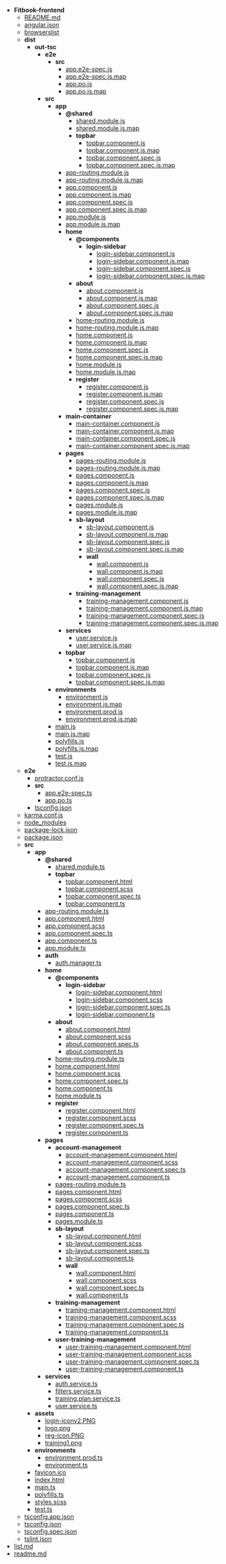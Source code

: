    - __Fitbook\-frontend__
     - [README.md](Fitbook-frontend/README.md)
     - [angular.json](Fitbook-frontend/angular.json)
     - [browserslist](Fitbook-frontend/browserslist)
     - __dist__
       - __out\-tsc__
         - __e2e__
           - __src__
             - [app.e2e\-spec.js](Fitbook-frontend/dist/out-tsc/e2e/src/app.e2e-spec.js)
             - [app.e2e\-spec.js.map](Fitbook-frontend/dist/out-tsc/e2e/src/app.e2e-spec.js.map)
             - [app.po.js](Fitbook-frontend/dist/out-tsc/e2e/src/app.po.js)
             - [app.po.js.map](Fitbook-frontend/dist/out-tsc/e2e/src/app.po.js.map)
         - __src__
           - __app__
             - __@shared__
               - [shared.module.js](Fitbook-frontend/dist/out-tsc/src/app/@shared/shared.module.js)
               - [shared.module.js.map](Fitbook-frontend/dist/out-tsc/src/app/@shared/shared.module.js.map)
               - __topbar__
                 - [topbar.component.js](Fitbook-frontend/dist/out-tsc/src/app/@shared/topbar/topbar.component.js)
                 - [topbar.component.js.map](Fitbook-frontend/dist/out-tsc/src/app/@shared/topbar/topbar.component.js.map)
                 - [topbar.component.spec.js](Fitbook-frontend/dist/out-tsc/src/app/@shared/topbar/topbar.component.spec.js)
                 - [topbar.component.spec.js.map](Fitbook-frontend/dist/out-tsc/src/app/@shared/topbar/topbar.component.spec.js.map)
             - [app\-routing.module.js](Fitbook-frontend/dist/out-tsc/src/app/app-routing.module.js)
             - [app\-routing.module.js.map](Fitbook-frontend/dist/out-tsc/src/app/app-routing.module.js.map)
             - [app.component.js](Fitbook-frontend/dist/out-tsc/src/app/app.component.js)
             - [app.component.js.map](Fitbook-frontend/dist/out-tsc/src/app/app.component.js.map)
             - [app.component.spec.js](Fitbook-frontend/dist/out-tsc/src/app/app.component.spec.js)
             - [app.component.spec.js.map](Fitbook-frontend/dist/out-tsc/src/app/app.component.spec.js.map)
             - [app.module.js](Fitbook-frontend/dist/out-tsc/src/app/app.module.js)
             - [app.module.js.map](Fitbook-frontend/dist/out-tsc/src/app/app.module.js.map)
             - __home__
               - __@components__
                 - __login\-sidebar__
                   - [login\-sidebar.component.js](Fitbook-frontend/dist/out-tsc/src/app/home/@components/login-sidebar/login-sidebar.component.js)
                   - [login\-sidebar.component.js.map](Fitbook-frontend/dist/out-tsc/src/app/home/@components/login-sidebar/login-sidebar.component.js.map)
                   - [login\-sidebar.component.spec.js](Fitbook-frontend/dist/out-tsc/src/app/home/@components/login-sidebar/login-sidebar.component.spec.js)
                   - [login\-sidebar.component.spec.js.map](Fitbook-frontend/dist/out-tsc/src/app/home/@components/login-sidebar/login-sidebar.component.spec.js.map)
               - __about__
                 - [about.component.js](Fitbook-frontend/dist/out-tsc/src/app/home/about/about.component.js)
                 - [about.component.js.map](Fitbook-frontend/dist/out-tsc/src/app/home/about/about.component.js.map)
                 - [about.component.spec.js](Fitbook-frontend/dist/out-tsc/src/app/home/about/about.component.spec.js)
                 - [about.component.spec.js.map](Fitbook-frontend/dist/out-tsc/src/app/home/about/about.component.spec.js.map)
               - [home\-routing.module.js](Fitbook-frontend/dist/out-tsc/src/app/home/home-routing.module.js)
               - [home\-routing.module.js.map](Fitbook-frontend/dist/out-tsc/src/app/home/home-routing.module.js.map)
               - [home.component.js](Fitbook-frontend/dist/out-tsc/src/app/home/home.component.js)
               - [home.component.js.map](Fitbook-frontend/dist/out-tsc/src/app/home/home.component.js.map)
               - [home.component.spec.js](Fitbook-frontend/dist/out-tsc/src/app/home/home.component.spec.js)
               - [home.component.spec.js.map](Fitbook-frontend/dist/out-tsc/src/app/home/home.component.spec.js.map)
               - [home.module.js](Fitbook-frontend/dist/out-tsc/src/app/home/home.module.js)
               - [home.module.js.map](Fitbook-frontend/dist/out-tsc/src/app/home/home.module.js.map)
               - __register__
                 - [register.component.js](Fitbook-frontend/dist/out-tsc/src/app/home/register/register.component.js)
                 - [register.component.js.map](Fitbook-frontend/dist/out-tsc/src/app/home/register/register.component.js.map)
                 - [register.component.spec.js](Fitbook-frontend/dist/out-tsc/src/app/home/register/register.component.spec.js)
                 - [register.component.spec.js.map](Fitbook-frontend/dist/out-tsc/src/app/home/register/register.component.spec.js.map)
             - __main\-container__
               - [main\-container.component.js](Fitbook-frontend/dist/out-tsc/src/app/main-container/main-container.component.js)
               - [main\-container.component.js.map](Fitbook-frontend/dist/out-tsc/src/app/main-container/main-container.component.js.map)
               - [main\-container.component.spec.js](Fitbook-frontend/dist/out-tsc/src/app/main-container/main-container.component.spec.js)
               - [main\-container.component.spec.js.map](Fitbook-frontend/dist/out-tsc/src/app/main-container/main-container.component.spec.js.map)
             - __pages__
               - [pages\-routing.module.js](Fitbook-frontend/dist/out-tsc/src/app/pages/pages-routing.module.js)
               - [pages\-routing.module.js.map](Fitbook-frontend/dist/out-tsc/src/app/pages/pages-routing.module.js.map)
               - [pages.component.js](Fitbook-frontend/dist/out-tsc/src/app/pages/pages.component.js)
               - [pages.component.js.map](Fitbook-frontend/dist/out-tsc/src/app/pages/pages.component.js.map)
               - [pages.component.spec.js](Fitbook-frontend/dist/out-tsc/src/app/pages/pages.component.spec.js)
               - [pages.component.spec.js.map](Fitbook-frontend/dist/out-tsc/src/app/pages/pages.component.spec.js.map)
               - [pages.module.js](Fitbook-frontend/dist/out-tsc/src/app/pages/pages.module.js)
               - [pages.module.js.map](Fitbook-frontend/dist/out-tsc/src/app/pages/pages.module.js.map)
               - __sb\-layout__
                 - [sb\-layout.component.js](Fitbook-frontend/dist/out-tsc/src/app/pages/sb-layout/sb-layout.component.js)
                 - [sb\-layout.component.js.map](Fitbook-frontend/dist/out-tsc/src/app/pages/sb-layout/sb-layout.component.js.map)
                 - [sb\-layout.component.spec.js](Fitbook-frontend/dist/out-tsc/src/app/pages/sb-layout/sb-layout.component.spec.js)
                 - [sb\-layout.component.spec.js.map](Fitbook-frontend/dist/out-tsc/src/app/pages/sb-layout/sb-layout.component.spec.js.map)
                 - __wall__
                   - [wall.component.js](Fitbook-frontend/dist/out-tsc/src/app/pages/sb-layout/wall/wall.component.js)
                   - [wall.component.js.map](Fitbook-frontend/dist/out-tsc/src/app/pages/sb-layout/wall/wall.component.js.map)
                   - [wall.component.spec.js](Fitbook-frontend/dist/out-tsc/src/app/pages/sb-layout/wall/wall.component.spec.js)
                   - [wall.component.spec.js.map](Fitbook-frontend/dist/out-tsc/src/app/pages/sb-layout/wall/wall.component.spec.js.map)
               - __training\-management__
                 - [training\-management.component.js](Fitbook-frontend/dist/out-tsc/src/app/pages/training-management/training-management.component.js)
                 - [training\-management.component.js.map](Fitbook-frontend/dist/out-tsc/src/app/pages/training-management/training-management.component.js.map)
                 - [training\-management.component.spec.js](Fitbook-frontend/dist/out-tsc/src/app/pages/training-management/training-management.component.spec.js)
                 - [training\-management.component.spec.js.map](Fitbook-frontend/dist/out-tsc/src/app/pages/training-management/training-management.component.spec.js.map)
             - __services__
               - [user.service.js](Fitbook-frontend/dist/out-tsc/src/app/services/user.service.js)
               - [user.service.js.map](Fitbook-frontend/dist/out-tsc/src/app/services/user.service.js.map)
             - __topbar__
               - [topbar.component.js](Fitbook-frontend/dist/out-tsc/src/app/topbar/topbar.component.js)
               - [topbar.component.js.map](Fitbook-frontend/dist/out-tsc/src/app/topbar/topbar.component.js.map)
               - [topbar.component.spec.js](Fitbook-frontend/dist/out-tsc/src/app/topbar/topbar.component.spec.js)
               - [topbar.component.spec.js.map](Fitbook-frontend/dist/out-tsc/src/app/topbar/topbar.component.spec.js.map)
           - __environments__
             - [environment.js](Fitbook-frontend/dist/out-tsc/src/environments/environment.js)
             - [environment.js.map](Fitbook-frontend/dist/out-tsc/src/environments/environment.js.map)
             - [environment.prod.js](Fitbook-frontend/dist/out-tsc/src/environments/environment.prod.js)
             - [environment.prod.js.map](Fitbook-frontend/dist/out-tsc/src/environments/environment.prod.js.map)
           - [main.js](Fitbook-frontend/dist/out-tsc/src/main.js)
           - [main.js.map](Fitbook-frontend/dist/out-tsc/src/main.js.map)
           - [polyfills.js](Fitbook-frontend/dist/out-tsc/src/polyfills.js)
           - [polyfills.js.map](Fitbook-frontend/dist/out-tsc/src/polyfills.js.map)
           - [test.js](Fitbook-frontend/dist/out-tsc/src/test.js)
           - [test.js.map](Fitbook-frontend/dist/out-tsc/src/test.js.map)
     - __e2e__
       - [protractor.conf.js](Fitbook-frontend/e2e/protractor.conf.js)
       - __src__
         - [app.e2e\-spec.ts](Fitbook-frontend/e2e/src/app.e2e-spec.ts)
         - [app.po.ts](Fitbook-frontend/e2e/src/app.po.ts)
       - [tsconfig.json](Fitbook-frontend/e2e/tsconfig.json)
     - [karma.conf.js](Fitbook-frontend/karma.conf.js)
     - [node\_modules](Fitbook-frontend/node_modules)
     - [package\-lock.json](Fitbook-frontend/package-lock.json)
     - [package.json](Fitbook-frontend/package.json)
     - __src__
       - __app__
         - __@shared__
           - [shared.module.ts](Fitbook-frontend/src/app/@shared/shared.module.ts)
           - __topbar__
             - [topbar.component.html](Fitbook-frontend/src/app/@shared/topbar/topbar.component.html)
             - [topbar.component.scss](Fitbook-frontend/src/app/@shared/topbar/topbar.component.scss)
             - [topbar.component.spec.ts](Fitbook-frontend/src/app/@shared/topbar/topbar.component.spec.ts)
             - [topbar.component.ts](Fitbook-frontend/src/app/@shared/topbar/topbar.component.ts)
         - [app\-routing.module.ts](Fitbook-frontend/src/app/app-routing.module.ts)
         - [app.component.html](Fitbook-frontend/src/app/app.component.html)
         - [app.component.scss](Fitbook-frontend/src/app/app.component.scss)
         - [app.component.spec.ts](Fitbook-frontend/src/app/app.component.spec.ts)
         - [app.component.ts](Fitbook-frontend/src/app/app.component.ts)
         - [app.module.ts](Fitbook-frontend/src/app/app.module.ts)
         - __auth__
           - [auth.manager.ts](Fitbook-frontend/src/app/auth/auth.manager.ts)
         - __home__
           - __@components__
             - __login\-sidebar__
               - [login\-sidebar.component.html](Fitbook-frontend/src/app/home/@components/login-sidebar/login-sidebar.component.html)
               - [login\-sidebar.component.scss](Fitbook-frontend/src/app/home/@components/login-sidebar/login-sidebar.component.scss)
               - [login\-sidebar.component.spec.ts](Fitbook-frontend/src/app/home/@components/login-sidebar/login-sidebar.component.spec.ts)
               - [login\-sidebar.component.ts](Fitbook-frontend/src/app/home/@components/login-sidebar/login-sidebar.component.ts)
           - __about__
             - [about.component.html](Fitbook-frontend/src/app/home/about/about.component.html)
             - [about.component.scss](Fitbook-frontend/src/app/home/about/about.component.scss)
             - [about.component.spec.ts](Fitbook-frontend/src/app/home/about/about.component.spec.ts)
             - [about.component.ts](Fitbook-frontend/src/app/home/about/about.component.ts)
           - [home\-routing.module.ts](Fitbook-frontend/src/app/home/home-routing.module.ts)
           - [home.component.html](Fitbook-frontend/src/app/home/home.component.html)
           - [home.component.scss](Fitbook-frontend/src/app/home/home.component.scss)
           - [home.component.spec.ts](Fitbook-frontend/src/app/home/home.component.spec.ts)
           - [home.component.ts](Fitbook-frontend/src/app/home/home.component.ts)
           - [home.module.ts](Fitbook-frontend/src/app/home/home.module.ts)
           - __register__
             - [register.component.html](Fitbook-frontend/src/app/home/register/register.component.html)
             - [register.component.scss](Fitbook-frontend/src/app/home/register/register.component.scss)
             - [register.component.spec.ts](Fitbook-frontend/src/app/home/register/register.component.spec.ts)
             - [register.component.ts](Fitbook-frontend/src/app/home/register/register.component.ts)
         - __pages__
           - __account\-management__
             - [account\-management.component.html](Fitbook-frontend/src/app/pages/account-management/account-management.component.html)
             - [account\-management.component.scss](Fitbook-frontend/src/app/pages/account-management/account-management.component.scss)
             - [account\-management.component.spec.ts](Fitbook-frontend/src/app/pages/account-management/account-management.component.spec.ts)
             - [account\-management.component.ts](Fitbook-frontend/src/app/pages/account-management/account-management.component.ts)
           - [pages\-routing.module.ts](Fitbook-frontend/src/app/pages/pages-routing.module.ts)
           - [pages.component.html](Fitbook-frontend/src/app/pages/pages.component.html)
           - [pages.component.scss](Fitbook-frontend/src/app/pages/pages.component.scss)
           - [pages.component.spec.ts](Fitbook-frontend/src/app/pages/pages.component.spec.ts)
           - [pages.component.ts](Fitbook-frontend/src/app/pages/pages.component.ts)
           - [pages.module.ts](Fitbook-frontend/src/app/pages/pages.module.ts)
           - __sb\-layout__
             - [sb\-layout.component.html](Fitbook-frontend/src/app/pages/sb-layout/sb-layout.component.html)
             - [sb\-layout.component.scss](Fitbook-frontend/src/app/pages/sb-layout/sb-layout.component.scss)
             - [sb\-layout.component.spec.ts](Fitbook-frontend/src/app/pages/sb-layout/sb-layout.component.spec.ts)
             - [sb\-layout.component.ts](Fitbook-frontend/src/app/pages/sb-layout/sb-layout.component.ts)
             - __wall__
               - [wall.component.html](Fitbook-frontend/src/app/pages/sb-layout/wall/wall.component.html)
               - [wall.component.scss](Fitbook-frontend/src/app/pages/sb-layout/wall/wall.component.scss)
               - [wall.component.spec.ts](Fitbook-frontend/src/app/pages/sb-layout/wall/wall.component.spec.ts)
               - [wall.component.ts](Fitbook-frontend/src/app/pages/sb-layout/wall/wall.component.ts)
           - __training\-management__
             - [training\-management.component.html](Fitbook-frontend/src/app/pages/training-management/training-management.component.html)
             - [training\-management.component.scss](Fitbook-frontend/src/app/pages/training-management/training-management.component.scss)
             - [training\-management.component.spec.ts](Fitbook-frontend/src/app/pages/training-management/training-management.component.spec.ts)
             - [training\-management.component.ts](Fitbook-frontend/src/app/pages/training-management/training-management.component.ts)
           - __user\-training\-management__
             - [user\-training\-management.component.html](Fitbook-frontend/src/app/pages/user-training-management/user-training-management.component.html)
             - [user\-training\-management.component.scss](Fitbook-frontend/src/app/pages/user-training-management/user-training-management.component.scss)
             - [user\-training\-management.component.spec.ts](Fitbook-frontend/src/app/pages/user-training-management/user-training-management.component.spec.ts)
             - [user\-training\-management.component.ts](Fitbook-frontend/src/app/pages/user-training-management/user-training-management.component.ts)
         - __services__
           - [auth.service.ts](Fitbook-frontend/src/app/services/auth.service.ts)
           - [filters.service.ts](Fitbook-frontend/src/app/services/filters.service.ts)
           - [training.plan.service.ts](Fitbook-frontend/src/app/services/training.plan.service.ts)
           - [user.service.ts](Fitbook-frontend/src/app/services/user.service.ts)
       - __assets__
         - [login\-iconv2.PNG](Fitbook-frontend/src/assets/login-iconv2.PNG)
         - [logo.png](Fitbook-frontend/src/assets/logo.png)
         - [reg\-icon.PNG](Fitbook-frontend/src/assets/reg-icon.PNG)
         - [training1.png](Fitbook-frontend/src/assets/training1.png)
       - __environments__
         - [environment.prod.ts](Fitbook-frontend/src/environments/environment.prod.ts)
         - [environment.ts](Fitbook-frontend/src/environments/environment.ts)
       - [favicon.ico](Fitbook-frontend/src/favicon.ico)
       - [index.html](Fitbook-frontend/src/index.html)
       - [main.ts](Fitbook-frontend/src/main.ts)
       - [polyfills.ts](Fitbook-frontend/src/polyfills.ts)
       - [styles.scss](Fitbook-frontend/src/styles.scss)
       - [test.ts](Fitbook-frontend/src/test.ts)
     - [tsconfig.app.json](Fitbook-frontend/tsconfig.app.json)
     - [tsconfig.json](Fitbook-frontend/tsconfig.json)
     - [tsconfig.spec.json](Fitbook-frontend/tsconfig.spec.json)
     - [tslint.json](Fitbook-frontend/tslint.json)
   - [list.md](list.md)
   - [readme.md](readme.md)

